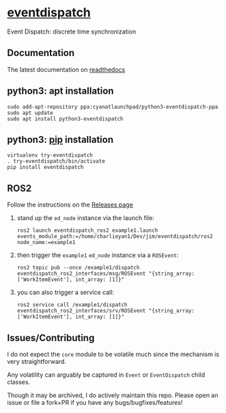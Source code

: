 # <a href="https://github.com/cyan-at/eventdispatch" target="_blank">eventdispatch</a>
Event Dispatch: discrete time synchronization

## Documentation

The latest documentation on <a href="https://eventdispatch.readthedocs.io/en/latest/" target="_blank">readthedocs</a>

## python3: apt installation
```
sudo add-apt-repository ppa:cyanatlaunchpad/python3-eventdispatch-ppa
sudo apt update
sudo apt install python3-eventdispatch
```

## python3: <a href="https://pypi.org/project/eventdispatch/" target="_blank">pip</a> installation
```
virtualenv try-eventdispatch
. try-eventdispatch/bin/activate
pip install eventdispatch
```

## ROS2

Follow the instructions on the [Releases page](https://github.com/cyan-at/eventdispatch/releases/tag/ros2-jazzy)

1. stand up the `ed_node` instance via the launch file:
    ```
    ros2 launch eventdispatch_ros2 example1.launch events_module_path:=/home/charlieyan1/Dev/jim/eventdispatch/ros2 node_name:=example1
    ```

2. then trigger the `example1` `ed_node` instance via a `ROSEvent`:
    ```
    ros2 topic pub --once /example1/dispatch eventdispatch_ros2_interfaces/msg/ROSEvent "{string_array: ['WorkItemEvent'], int_array: [1]}"
    ```

3. you can also trigger a service call:
    ```
    ros2 service call /example1/dispatch eventdispatch_ros2_interfaces/srv/ROSEvent "{string_array: ['WorkItemEvent'], int_array: [1]}"
    ```

## Issues/Contributing

I do not expect the `core` module to be volatile much since the mechanism is very straightforward.

Any volatility can arguably be captured in `Event` or `EventDispatch` child classes.

Though it may be archived, I do actively maintain this repo. Please open an issue or file a fork+PR if you have any bugs/bugfixes/features!
